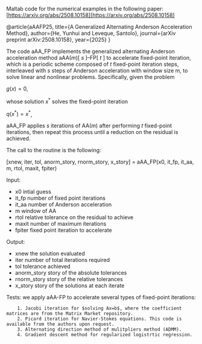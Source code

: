 Maltab code for the numerical examples in the following paper:
[https://arxiv.org/abs/2508.10158](https://arxiv.org/abs/2508.10158)

@article{aAAFP25,
	title={A Generalized Alternating Anderson Acceleration Method},
	author={He, Yunhui and Leveque, Santolo},
	journal={arXiv preprint arXiv:2508.10158},
	year={2025}
}

The code aAA_FP implements the generalized alternating Anderson acceleration method aAA($m$)[ $s$ ]–FP[ $t$ ] to accelerate fixed-point iteration, which is a periodic
scheme composed of $t$ fixed-point iteration steps, interleaved with $s$ steps of Anderson acceleration
with window size m, to solve linear and nonlinear problems. Specifically, given the problem

$g(x)=0$,

whose solution $x^*$ solves the fixed-point iteration

$q({x^*}) = {x^ *}$,

aAA_FP applies $s$ iterations of AA($m$) after performing $t$ fixed-point iterations,
then repeat this process until a reduction on the residual is achieved.

The call to the routine is the following:

[xnew, iter, tol, anorm_story, rnorm_story, x_story] = aAA_FP(x0, it_fp, it_aa, m, rtol, maxit, fpiter)


Input:

- x0             intial guess
- it_fp          number of fixed point iterations
- it_aa          number of Anderson acceleration
- m              window of AA
- rtol           relative tolerance on the residual to achieve
- maxit          number of maximum iterations
- fpiter         fixed point iteration to accelerate

Output:

- xnew           the solution evaluated
- iter           number of total iterations required
- tol            tolerance achieved
- anorm_story    story of the absolute tolerances
- rnorm_story    story of the relative tolerances
- x_story        story of the solutions at each iterate

Tests: we apply aAA-FP to accelerate several types of fixed-point iterations:       

        1. Jacobi iteration for $solving Ax=b$, where the coefficient matrices are from the Matrix Market repository.
        2. Picard iteration for Navier-Stokes equations. This code is available from the authors upon request.
        3. Alternating direction method of mulitpliers method (ADMM).
        4. Gradient descent method for regularized logistrtic regression.
        
